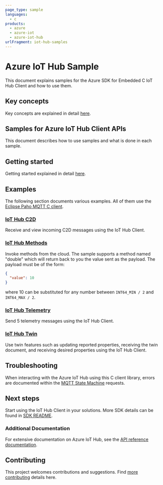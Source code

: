 ```yaml
---
page_type: sample
languages:
  - c
products:
  - azure
  - azure-iot
  - azure-iot-hub
urlFragment: iot-hub-samples
---
```


# Azure IoT Hub Sample

This document explains samples for the Azure SDK for Embedded C IoT Hub Client and how to use them.

## Key concepts

Key concepts are explained in detail [here][SDK_README_KEY_CONCEPTS].

## Samples for Azure IoT Hub Client APIs

This document describes how to use samples and what is done in each sample.

## Getting started

Getting started explained in detail [here][SDK_README_GETTING_STARTED].

## Examples

The following section documents various examples. All of them use the [Eclipse Paho MQTT C client][Eclipse_Paho].

### [IoT Hub C2D][c2d_sample]
Receive and view incoming C2D messages using the IoT Hub Client.

### [IoT Hub Methods][methods_sample]
Invoke methods from the cloud. The sample supports a method named "double"
which will return back to you the value sent as the payload. The payload must be of the form:
```json
{
  "value": 10
}
```
where 10 can be substituted for any number between `INT64_MIN / 2` and `INT64_MAX / 2`.
### [IoT Hub Telemetry][telemetry_sample]
Send 5 telemetry messages using the IoT Hub Client.
### [IoT Hub Twin][twin_sample]
Use twin features such as updating reported properties, receiving the twin document, and receiving desired properties using the IoT Hub Client.

## Troubleshooting

When interacting with the Azure IoT Hub using this C client library, errors are documented within the [MQTT State Machine][error_codes] requests.

## Next steps

Start using the IoT Hub Client in your solutions. More SDK details can be found in [SDK README][IOT_CLIENT_README].

### Additional Documentation

For extensive documentation on Azure IoT Hub, see the [API reference documentation][iot_hub_mqtt].

## Contributing

This project welcomes contributions and suggestions. Find [more contributing][SDK_README_CONTRIBUTING] details here.

<!-- LINKS -->
[IOT_CLIENT_README]: ../../README.md
[SDK_README_CONTRIBUTING]:../../README.md#contributing
[SDK_README_GETTING_STARTED]: ../../README.md#getting-started
[SDK_README_KEY_CONCEPTS]: ../../README.md#key-concepts
[c2d_sample]: c2d/src/iot_hub_c2d_example.c
[methods_sample]: methods/src/iot_hub_methods_example.c
[telemetry_sample]: telemetry/src/iot_hub_telemetry_example.c
[twin_sample]: twin/src/iot_hub_twin_example.c
[iot_hub_mqtt]: https://docs.microsoft.com/en-us/azure/iot-dps/iot-dps-mqtt-support
[error_codes]: ../../doc/mqtt_state_machine.md#IoT-Service-Errors
[Eclipse_Paho]: https://www.eclipse.org/paho/clients/c/
